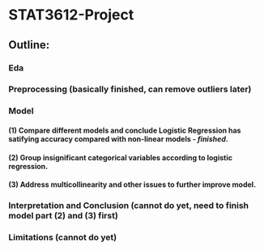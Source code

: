 # STAT3612-Project

## Outline:

### Eda

### Preprocessing (basically finished, can remove outliers later)

### Model
#### (1) Compare different models and conclude Logistic Regression has satifying accuracy compared with non-linear models - ***finished***.
#### (2) Group insignificant categorical variables according to logistic regression.
#### (3) Address multicollinearity and other issues to further improve model.

### Interpretation and Conclusion (cannot do yet, need to finish model part (2) and (3) first)

### Limitations (cannot do yet)
